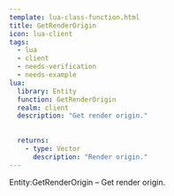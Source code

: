 ```yaml
---
template: lua-class-function.html
title: GetRenderOrigin
icon: lua-client
tags:
  - lua
  - client
  - needs-verification
  - needs-example
lua:
  library: Entity
  function: GetRenderOrigin
  realm: client
  description: "Get render origin."
  
  
  returns:
    - type: Vector
      description: "Render origin."
---
```


<div class="lua__search__keywords">
Entity:GetRenderOrigin &#x2013; Get render origin.
</div>
